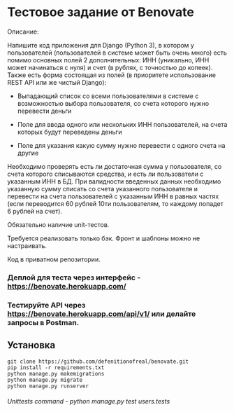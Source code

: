 # Тестовое задание от Benovate

Описание:

Напишите код приложения для Django (Python 3), в котором у пользователей (пользователей в системе может быть очень много) есть помимо основных полей 2 дополнительных: ИНН (уникально, ИНН может начинаться с нуля) и счет (в рублях, с точностью до копеек). Также есть форма состоящая из полей (в приоритете  использование REST API или же чистый Django):

* Выпадающий список со всеми пользователями в системе с возможностью выбора пользователя, со счета которого нужно перевести деньги

* Поле для ввода одного или нескольких ИНН пользователей, на счета которых будут переведены деньги

* Поле для указания какую сумму нужно перевести с одного счета на другие

Необходимо проверять есть ли достаточная сумма у пользователя, со счета которого списываются средства, и есть ли пользователи с указанным ИНН в БД. При валидности введенных данных необходимо указанную сумму списать со счета указанного пользователя и перевести на счета пользователей с указанным ИНН в равных частях (если переводится 60 рублей 10ти пользователям, то каждому попадет 6 рублей на счет).

Обязательно наличие unit-тестов.

Требуется реализовать только бэк. Фронт и шаблоны можно не настраивать.

Код в приватном репозитории.


### Деплой для теста через интерфейс - https://benovate.herokuapp.com/

### Тестируйте API через https://benovate.herokuapp.com/api/v1/ или делайте запросы в Postman.

## Установка
```
git clone https://github.com/defenitionofreal/benovate.git
pip install -r requirements.txt
python manage.py makemigrations
python manage.py migrate
python manage.py runserver
```
###### Unittests command - python manage.py test users.tests

